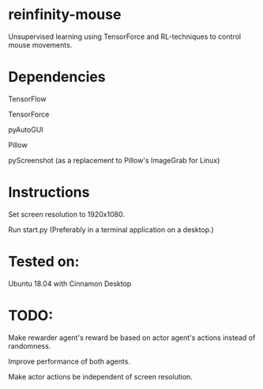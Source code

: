 # reinfinity-mouse
Unsupervised learning using TensorForce and RL-techniques to control mouse movements.

# Dependencies
TensorFlow

TensorForce 

pyAutoGUI

Pillow

pyScreenshot (as a replacement to Pillow's ImageGrab for Linux)

# Instructions
Set screen resolution to 1920x1080.

Run start.py (Preferably in a terminal application on a desktop.)

# Tested on:
Ubuntu 18.04 with Cinnamon Desktop

# TODO:
Make rewarder agent's reward be based on actor agent's actions instead of randomness.

Improve performance of both agents.

Make actor actions be independent of screen resolution.
